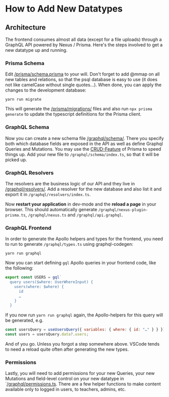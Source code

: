 # How to Add New Datatypes

## Architecture

The frontend consumes almost all data (except for a file uploads) through a GraphQL API powered by Nexus / Prisma. Here's the steps involved to get a new datatype up and running.

### Prisma Schema

Edit [/prisma/schema.prisma](/prisma/schema.prisma) to your will. Don't forget to add @mmap on all new tables and relations, so that the psql database is easy to use (it does not like camelCase without single quotes...). When done, you can apply the changes to the development database:

```
yarn run migrate
```

This will generate the [/prisma/migrations/](/prisma/migrations/) files and also run `npx prisma generate` to update the typescript definitions for the Prisma client.

### GraphQL Schema

Now you can create a new schema file [/graphql/schema/](/graphql/schema/). There you specify both which database fields are exposed in the API as well as define Graphql Queries and Mutations. You may use the [CRUD-Feature](https://nexusjs.org/docs/plugins/prisma/overview#example) of Prisma to speed things up. Add your new file to `/graphql/schema/index.ts`, so that it will be picked up.

### GraphQL Resolvers

The resolvers are the business logic of our API and they live in [/graphql/resolvers/](/graphql/resolvers/). Add a resolver for the new database and also list it and export it in `/graphql/resolvers/index.ts`.

Now **restart your application** in dev-mode and the **reload a page** in your browser. This should automatically generate `/graphql/nexus-plugin-prisma.ts`, `/graphql/nexus.ts` and `/graphql/api.graphql`.

### GraphQL Frontend

In order to generate the Apollo helpers and types for the frontend, you need to run to generate `/graphql/types.ts` using graphql-codegen:

```
yarn run graphql
```

Now you can start defining `gql` Apollo queries in your frontend code, like the following:

```javascript
export const USERS = gql`
  query users($where: UserWhereInput) {
    users(where: $where) {
      id
      …
    }
  }
```

If you now run `yarn run graphql` again, the Apollo-helpers for this query will be generated, e.g.

```javascript
const usersQuery = useUsersQuery({ variables: { where: { id: "…" } } });
const users = usersQuery.data?.users;
```

And of you go. Unless you forgot a step somewhere above. VSCode tends to need a reload quite often after generating the new types.

### Permissions

Lastly, you will need to add permissions for your new Queries, your new Mutations and field-level control on your new datatype in `[/graphql/permissions.ts](/graphql/permissions.ts). There are a few helper functions to make content available only to logged in users, to teachers, admins, etc.
